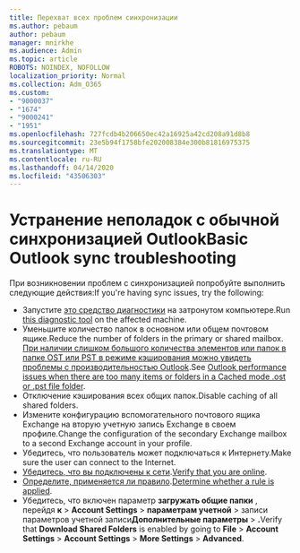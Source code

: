 ```yaml
---
title: Перехват всех проблем синхронизации
ms.author: pebaum
author: pebaum
manager: mnirkhe
ms.audience: Admin
ms.topic: article
ROBOTS: NOINDEX, NOFOLLOW
localization_priority: Normal
ms.collection: Adm_O365
ms.custom:
- "9000037"
- "1674"
- "9000241"
- "1951"
ms.openlocfilehash: 727fcdb4b206650ec42a16925a42cd208a91d8b8
ms.sourcegitcommit: 23e5b94f1758bfe202008384e300b81816975375
ms.translationtype: MT
ms.contentlocale: ru-RU
ms.lasthandoff: 04/14/2020
ms.locfileid: "43506303"
---
```

# <a name="basic-outlook-sync-troubleshooting"></a><span data-ttu-id="a086e-102">Устранение неполадок с обычной синхронизацией Outlook</span><span class="sxs-lookup"><span data-stu-id="a086e-102">Basic Outlook sync troubleshooting</span></span>

<span data-ttu-id="a086e-103">При возникновении проблем с синхронизацией попробуйте выполнить следующие действия:</span><span class="sxs-lookup"><span data-stu-id="a086e-103">If you're having sync issues, try the following:</span></span>

- <span data-ttu-id="a086e-104">Запустите [это средство диагностики](https://aka.ms/sara-outlooksendreceive) на затронутом компьютере.</span><span class="sxs-lookup"><span data-stu-id="a086e-104">Run [this diagnostic tool](https://aka.ms/sara-outlooksendreceive) on the affected machine.</span></span>
- <span data-ttu-id="a086e-105">Уменьшите количество папок в основном или общем почтовом ящике.</span><span class="sxs-lookup"><span data-stu-id="a086e-105">Reduce the number of folders in the primary or shared mailbox.</span></span> <span data-ttu-id="a086e-106">[При наличии слишком большого количества элементов или папок в папке OST или PST в режиме кэширования можно увидеть проблемы с производительностью Outlook](https://support.microsoft.com/help/2768656/outlook-performance-issues-when-there-are-too-many-items-or-folders-in).</span><span class="sxs-lookup"><span data-stu-id="a086e-106">See [Outlook performance issues when there are too many items or folders in a Cached mode .ost or .pst file folder](https://support.microsoft.com/help/2768656/outlook-performance-issues-when-there-are-too-many-items-or-folders-in).</span></span>
- <span data-ttu-id="a086e-107">Отключение кэширования всех общих папок.</span><span class="sxs-lookup"><span data-stu-id="a086e-107">Disable caching of all shared folders.</span></span>
- <span data-ttu-id="a086e-108">Измените конфигурацию вспомогательного почтового ящика Exchange на вторую учетную запись Exchange в своем профиле.</span><span class="sxs-lookup"><span data-stu-id="a086e-108">Change the configuration of the secondary Exchange mailbox to a second Exchange account in your profile.</span></span>
- <span data-ttu-id="a086e-109">Убедитесь, что пользователь может подключаться к Интернету.</span><span class="sxs-lookup"><span data-stu-id="a086e-109">Make sure the user can connect to the Internet.</span></span> 
- <span data-ttu-id="a086e-110">[Убедитесь, что вы подключены к сети](https://support.office.com/article/2460e4a8-16c7-47fc-b204-b1549275aac9).</span><span class="sxs-lookup"><span data-stu-id="a086e-110">[Verify that you are online](https://support.office.com/article/2460e4a8-16c7-47fc-b204-b1549275aac9).</span></span>
- <span data-ttu-id="a086e-111">[Определите, применяется ли правило](https://support.office.com/article/C24F5DEA-9465-4DF4-AD17-A50704D66C59).</span><span class="sxs-lookup"><span data-stu-id="a086e-111">[Determine whether a rule is applied](https://support.office.com/article/C24F5DEA-9465-4DF4-AD17-A50704D66C59).</span></span>
- <span data-ttu-id="a086e-112">Убедитесь, что включен параметр **загружать общие папки** , перейдя **к** > **Account Settings** > **параметрам учетной** > записи параметров учетной записи**Дополнительные параметры** > **.**</span><span class="sxs-lookup"><span data-stu-id="a086e-112">Verify that **Download Shared Folders** is enabled by going to **File** > **Account Settings** > **Account Settings** > **More Settings** > **Advanced**.</span></span>
